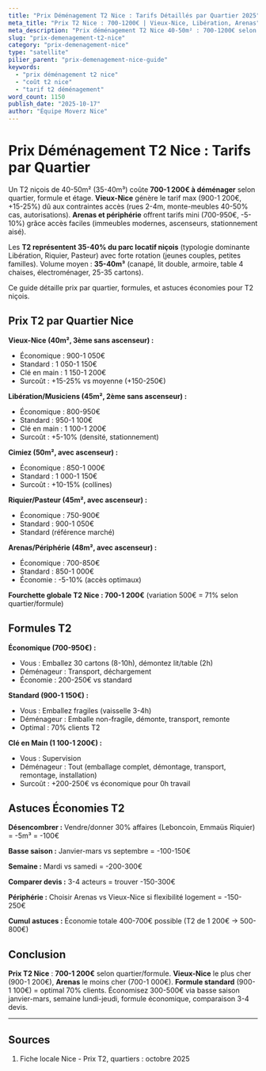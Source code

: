 ```yaml
---
title: "Prix Déménagement T2 Nice : Tarifs Détaillés par Quartier 2025"
meta_title: "Prix T2 Nice : 700-1200€ | Vieux-Nice, Libération, Arenas"
meta_description: "Prix déménagement T2 Nice 40-50m² : 700-1200€ selon quartier/formule. Vieux-Nice 900-1200€ (+15-25%), Arenas 700-950€. Guide complet."
slug: "prix-demenagement-t2-nice"
category: "prix-demenagement-nice"
type: "satellite"
pilier_parent: "prix-demenagement-nice-guide"
keywords:
  - "prix déménagement t2 nice"
  - "coût t2 nice"
  - "tarif t2 déménagement"
word_count: 1150
publish_date: "2025-10-17"
author: "Équipe Moverz Nice"
---
```


# Prix Déménagement T2 Nice : Tarifs par Quartier

Un T2 niçois de 40-50m² (35-40m³) coûte **700-1 200€ à déménager** selon quartier, formule et étage. **Vieux-Nice** génère le tarif max (900-1 200€, +15-25%) dû aux contraintes accès (rues 2-4m, monte-meubles 40-50% cas, autorisations). **Arenas et périphérie** offrent tarifs mini (700-950€, -5-10%) grâce accès faciles (immeubles modernes, ascenseurs, stationnement aisé).

Les **T2 représentent 35-40% du parc locatif niçois** (typologie dominante Libération, Riquier, Pasteur) avec forte rotation (jeunes couples, petites familles). Volume moyen : **35-40m³** (canapé, lit double, armoire, table 4 chaises, électroménager, 25-35 cartons).

Ce guide détaille prix par quartier, formules, et astuces économies pour T2 niçois.

## Prix T2 par Quartier Nice

**Vieux-Nice (40m², 3ème sans ascenseur) :**
- Économique : 900-1 050€
- Standard : 1 050-1 150€
- Clé en main : 1 150-1 200€
- Surcoût : +15-25% vs moyenne (+150-250€)

**Libération/Musiciens (45m², 2ème sans ascenseur) :**
- Économique : 800-950€
- Standard : 950-1 100€
- Clé en main : 1 100-1 200€
- Surcoût : +5-10% (densité, stationnement)

**Cimiez (50m², avec ascenseur) :**
- Économique : 850-1 000€
- Standard : 1 000-1 150€
- Surcoût : +10-15% (collines)

**Riquier/Pasteur (45m², avec ascenseur) :**
- Économique : 750-900€
- Standard : 900-1 050€
- Standard (référence marché)

**Arenas/Périphérie (48m², avec ascenseur) :**
- Économique : 700-850€
- Standard : 850-1 000€
- Économie : -5-10% (accès optimaux)

**Fourchette globale T2 Nice : 700-1 200€** (variation 500€ = 71% selon quartier/formule)

## Formules T2

**Économique (700-950€) :**
- Vous : Emballez 30 cartons (8-10h), démontez lit/table (2h)
- Déménageur : Transport, déchargement
- Économie : 200-250€ vs standard

**Standard (900-1 150€) :**
- Vous : Emballez fragiles (vaisselle 3-4h)
- Déménageur : Emballe non-fragile, démonte, transport, remonte
- Optimal : 70% clients T2

**Clé en Main (1 100-1 200€) :**
- Vous : Supervision
- Déménageur : Tout (emballage complet, démontage, transport, remontage, installation)
- Surcoût : +200-250€ vs économique pour 0h travail

## Astuces Économies T2

**Désencombrer :** Vendre/donner 30% affaires (Leboncoin, Emmaüs Riquier) = -5m³ = -100€

**Basse saison :** Janvier-mars vs septembre = -100-150€

**Semaine :** Mardi vs samedi = -200-300€

**Comparer devis :** 3-4 acteurs = trouver -150-300€

**Périphérie :** Choisir Arenas vs Vieux-Nice si flexibilité logement = -150-250€

**Cumul astuces :** Économie totale 400-700€ possible (T2 de 1 200€ → 500-800€)

## Conclusion

**Prix T2 Nice** : **700-1 200€** selon quartier/formule. **Vieux-Nice** le plus cher (900-1 200€), **Arenas** le moins cher (700-1 000€). **Formule standard** (900-1 100€) = optimal 70% clients. Économisez 300-500€ via basse saison janvier-mars, semaine lundi-jeudi, formule économique, comparaison 3-4 devis.

---

## Sources

1. Fiche locale Nice - Prix T2, quartiers : octobre 2025


